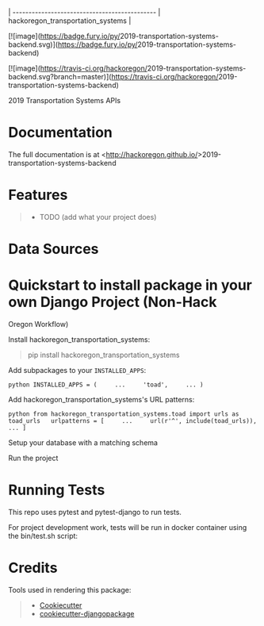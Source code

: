 |
--------------------------------------------- |
hackoregon_transportation_systems |

[![image](<https://badge.fury.io/py/>2019-transportation-systems-backend.svg)](<https://badge.fury.io/py/>2019-transportation-systems-backend)

[![image](<https://travis-ci.org/hackoregon/>2019-transportation-systems-backend.svg?branch=master)](<https://travis-ci.org/hackoregon/>2019-transportation-systems-backend)

2019 Transportation Systems APIs

# Documentation

The full documentation is at <<http://hackoregon.github.io/>>2019-transportation-systems-backend

# Features

> -   TODO (add what your project does)

# Data Sources

# Quickstart to install package in your own Django Project (Non-Hack
Oregon Workflow)

Install hackoregon_transportation_systems:

> pip install hackoregon_transportation_systems

Add subpackages to your `INSTALLED_APPS`:

``` python INSTALLED_APPS = (     ...     'toad',     ... ) ```

Add hackoregon_transportation_systems's URL patterns:

``` python from hackoregon_transportation_systems.toad import urls as toad_urls   urlpatterns = [     ...     url(r'^', include(toad_urls)),     ... ] ```

Setup your database with a matching schema

Run the project

# Running Tests

This repo uses pytest and pytest-django to run tests.

For project development work, tests will be run in docker container
using the bin/test.sh script:

# Credits

Tools used in rendering this package:

> -   [Cookiecutter](<https://github.com/audreyr/cookiecutter>)
> -   [cookiecutter-djangopackage](<https://github.com/pydanny/cookiecutter-djangopackage>)

